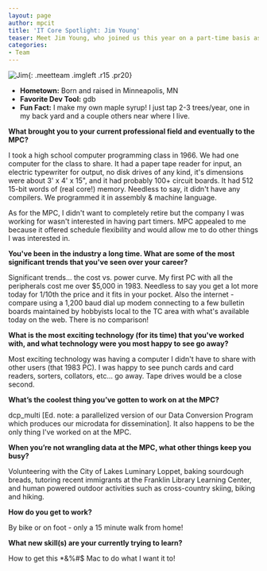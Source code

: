 ```yaml
---
layout: page
author: mpcit
title: 'IT Core Spotlight: Jim Young'
teaser: Meet Jim Young, who joined us this year on a part-time basis as a way to stay involved in software development after retirement.
categories: 
- Team
---
```


![Jim]({{site.urlimg}}/jim-young-luminary.jpg){: .meetteam .imgleft .r15 .pr20}

* **Hometown:** Born and raised in Minneapolis, MN
* **Favorite Dev Tool:** gdb
* **Fun Fact:** I make my own maple syrup! I just tap 2-3 trees/year, one in my back yard and a couple others near where I live.

**What brought you to your current professional field and eventually to the MPC?**

I took a high school computer programming class in 1966. We had one computer for the class to share.  It had a paper tape reader for input, an electric typewriter for output, no disk drives of any kind, it's dimensions were about 3' x 4' x 15", and it had probably 100+ circuit boards. It had 512 15-bit words of (real core!) memory. Needless to say, it didn't have any compilers.  We programmed it in assembly & machine language. 

As for the MPC, I didn't want to completely retire but the company I was working for wasn't interested in having part timers.  MPC appealed to me because it offered schedule flexibility and would allow me to do other things I was interested in.

**You've been in the industry a long time.  What are some of the most significant trends that you've seen over your career?**  

Significant trends... the cost vs. power curve. My first PC with all the peripherals cost me over $5,000 in 1983.  Needless to say you get a lot more today for 1/10th the price and it fits in your pocket. Also the internet - compare using a 1,200 baud dial up modem connecting to a few bulletin boards maintained by hobbyists local to the TC area with what's available today on the web.  There is no comparison!

**What is the most exciting technology (for its time) that you've worked with, and what technology were you most happy to see go away?**

Most exciting technology was having a computer I didn't have to share with other users (that 1983 PC). I was happy to see punch cards and card readers, sorters, collators, etc... go away.  Tape drives would be a close second.

**What’s the coolest thing you’ve gotten to work on at the MPC?**

dcp_multi [Ed. note: a parallelized version of our Data Conversion Program which produces our microdata for dissemination].  It also happens to be the only thing I've worked on at the MPC.

**When you’re not wrangling data at the MPC, what other things keep you busy?**

Volunteering with the City of Lakes Luminary Loppet, baking sourdough breads, tutoring recent immigrants at the Franklin Library Learning Center, and human powered outdoor activities such as cross-country skiing, biking and hiking.

**How do you get to work?**

By bike or on foot - only a 15 minute walk from home!

**What new skill(s) are your currently trying to learn?**

How to get this *&%#$ Mac to do what I want it to!

